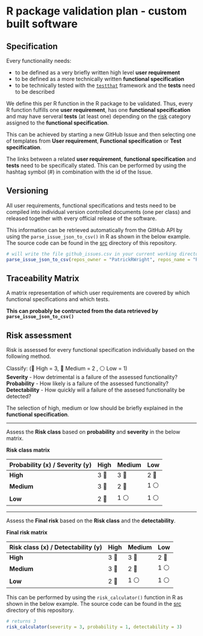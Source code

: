 # R package validation plan - custom built software

## Specification

Every functionality needs:
 - to be defined as a very briefly written high level **user requirement**
 - to be defined as a more technically written **functional specification**
 - to be technically tested with the [`testthat`](https://cloud.r-project.org/web/packages/testthat/index.html) framework and the **tests** need to be described

We define this per R function in the R package to be validated. Thus, every R function fulfills one **user requirement**,
has one **functional specification** and may have serveral **tests** (at least one) depending on the [risk](https://github.com/PatrickRWright/R_package_validation/blob/master/README.md#risk-assessment) category assigned
to the **functional specification**.

This can be achieved by starting a new GitHub Issue and then selecting one of templates from **User requirement**, **Functional specification** or **Test specification**.

The links between a related **user requirement**, **functional specification** and **tests** need to be specifically stated. This can be performed by using the hashtag symbol (#) in combination with the id of the Issue.

## Versioning

All user requirements, functional specifications and tests need to be compiled into individual version controlled
documents (one per class) and released together with every official release of the software.

This information can be retrieved automatically from the GitHub API by using the `parse_issue_json_to_csv()`
in R as shown in the below example. The source code can be found in the [src](src) directory of this repository.

```r
# will write the file github_issues.csv in your current working directory
parse_issue_json_to_csv(repos_owner = "PatrickRWright", repos_name = "R_package_validation")
```

## Traceability Matrix

A matrix representation of which user requirements are covered by which functional specifications and which tests.

**This can probably be contructed from the data retrieved by `parse_issue_json_to_csv()`**

## Risk assessment

Risk is assessed for every functional specification individually based on the following method.

Classify: (:red_circle: High = 3, :large_blue_circle: Medium = 2 , :white_circle: Low = 1)  
**Severity** - How detrimental is a failure of the assessed functionality?  
**Probability** - How likely is a failure of the assessed functionality?  
**Detectability** - How quickly will a failure of the assesed functionality be detected? 

The selection of high, medium or low should be briefly explained in the **functional specification**.

---

Assess the **Risk class** based on **probability** and **severity** in the below matrix.

**Risk class matrix**

|Probability (x) / Severity (y) | High | Medium | Low |
|-------------------------------|------|--------|-----|
| **High**                      |   3 :red_circle:  |   3 :red_circle:   |  2 :large_blue_circle: |
| **Medium**                    |   3 :red_circle: |   2 :large_blue_circle:   |  1 :white_circle: |
| **Low**                       |   2 :large_blue_circle: |   1 :white_circle:   |  1 :white_circle: |

---

Assess the **Final risk** based on the **Risk class** and the **detectability**.

**Final risk matrix**

|Risk class (x) / Detectability (y) | High | Medium | Low |
|-----------------------------------|------|--------|-----|
| **High**                          |   3 :red_circle: |   3 :red_circle:   |  2 :large_blue_circle: |
| **Medium**                        |   3 :red_circle: |   2 :large_blue_circle:   |  1 :white_circle: |
| **Low**                           |   2 :large_blue_circle: |   1 :white_circle:   |  1 :white_circle: |

This can be performed by using the `risk_calculator()` function in R as shown in the below example.
The source code can be found in the [src](src) directory of this repository.

```r
# returns 3
risk_calculator(severity = 3, probability = 1, detectability = 3)
```




